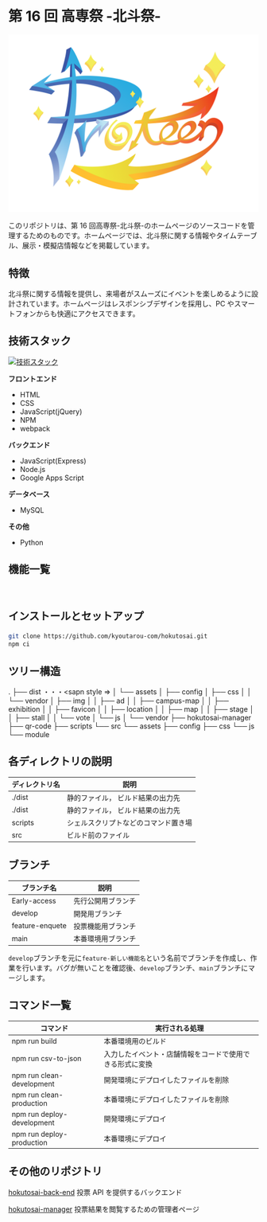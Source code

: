 # 第 16 回 高専祭 -北斗祭-

![ロゴ](./dist/assets/img/hokutosai-logo.png)

このリポジトリは、第 16 回高専祭-北斗祭-のホームページのソースコードを管理するためのものです。ホームページでは、北斗祭に関する情報やタイムテーブル、展示・模擬店情報などを掲載しています。

## 特徴

北斗祭に関する情報を提供し、来場者がスムーズにイベントを楽しめるように設計されています。ホームページはレスポンシブデザインを採用し、PC やスマートフォンからも快適にアクセスできます。

## 技術スタック

[![技術スタック](https://skillicons.dev/icons?i=html,css,js,npm,webpack,python)](https://skillicons.dev)

**フロントエンド**

-   HTML
-   CSS
-   JavaScript(jQuery)
-   NPM
-   webpack

**バックエンド**

-   JavaScript(Express)
-   Node.js
-   Google Apps Script

**データベース**

-   MySQL

**その他**

-   Python

## 機能一覧

<div align="center">
    <img src="./dist/assets/img/screen.png" alt="">
</div>

## インストールとセットアップ

```bash
git clone https://github.com/kyoutarou-com/hokutosai.git
npm ci
```

## ツリー構造

.
├── dist ・・・<sapn style =></sapn>
│ └── assets
│ ├── config
│ ├── css
│ │ └── vendor
│ ├── img
│ │ ├── ad
│ │ ├── campus-map
│ │ ├── exhibition
│ │ ├── favicon
│ │ ├── location
│ │ ├── map
│ │ ├── stage
│ │ ├── stall
│ │ └── vote
│ └── js
│ └── vendor
├── hokutosai-manager
├── qr-code
├── scripts
└── src
└── assets
├── config
├── css
└── js
└── module

## 各ディレクトリの説明

| ディレクトリ名 | 説明                                 |
| -------------- | ------------------------------------ |
| ./dist         | 静的ファイル， ビルド結果の出力先    |
| ./dist         | 静的ファイル， ビルド結果の出力先    |
| scripts        | シェルスクリプトなどのコマンド置き場 |
| src            | ビルド前のファイル                   |

## ブランチ

| ブランチ名      | 説明               |
| --------------- | ------------------ |
| Early-access    | 先行公開用ブランチ |
| develop         | 開発用ブランチ     |
| feature-enquete | 投票機能用ブランチ |
| main            | 本番環境用ブランチ |

`develop`ブランチを元に`feature-新しい機能名`という名前でブランチを作成し、作業を行います。バグが無いことを確認後、`develop`ブランチ、`main`ブランチにマージします。

## コマンド一覧

| コマンド                   | 実行される処理                                           |
| -------------------------- | -------------------------------------------------------- |
| npm run build              | 本番環境用のビルド                                       |
| npm run csv-to-json        | 入力したイベント・店舗情報をコードで使用できる形式に変換 |
| npm run clean-development  | 開発環境にデプロイしたファイルを削除                     |
| npm run clean-production   | 本番環境にデプロイしたファイルを削除                     |
| npm run deploy-development | 開発環境にデプロイ                                       |
| npm run deploy-production  | 本番環境にデプロイ                                       |

## その他のリポジトリ

[hokutosai-back-end](https://github.com/mako0523/hokutosai-back-end.git)
投票 API を提供するバックエンド

[hokutosai-manager](https://github.com/mako0523/hokutosai-manager.git)
投票結果を閲覧するための管理者ページ
